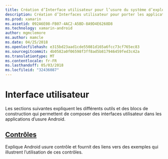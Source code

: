 ```yaml
---
title: Création d’Interface utilisateur pour l’usure du système d’exploitation avec Xamarin.Androi
description: Création d’Interfaces utilisateur pour porter les applications du système d’exploitation
ms.prod: xamarin
ms.assetid: 092A6E08-FB07-4AC2-A5BD-8A9D4E6268D8
ms.technology: xamarin-android
author: mgmclemore
ms.author: mamcle
ms.date: 04/25/2018
ms.openlocfilehash: e315bd23aad1cde55081d165a6fcc73cf765ec83
ms.sourcegitcommit: 4b0582a0f06598f3ff8ad5b817946459fed3c42a
ms.translationtype: MT
ms.contentlocale: fr-FR
ms.lasthandoff: 05/03/2018
ms.locfileid: "32436087"
---
```

# <a name="user-interface"></a>Interface utilisateur

Les sections suivantes expliquent les différents outils et des blocs de construction qui permettent de composer des interfaces utilisateur dans les applications d’usure Android.
 
##  <a name="controlsandroidwearuser-interfacecontrolsindexmd"></a>[Contrôles](~/android/wear/user-interface/controls/index.md)

Explique Android usure contrôle et fournit des liens vers des exemples qui illustrent l’utilisation de ces contrôles.
